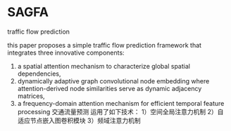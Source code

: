 # SAGFA
traffic flow prediction

this paper proposes a simple traffic flow prediction framework that integrates three innovative components: 
1) a spatial attention mechanism to characterize global spatial dependencies,
2) dynamically adaptive graph convolutional node embedding where attention-derived node similarities serve as dynamic adjacency matrices,
3) a frequency-domain attention mechanism for efficient temporal feature processing
交通流量预测
运用了如下技术：
1）空间全局注意力机制
2）自适应节点嵌入图卷积模块
3）频域注意力机制
